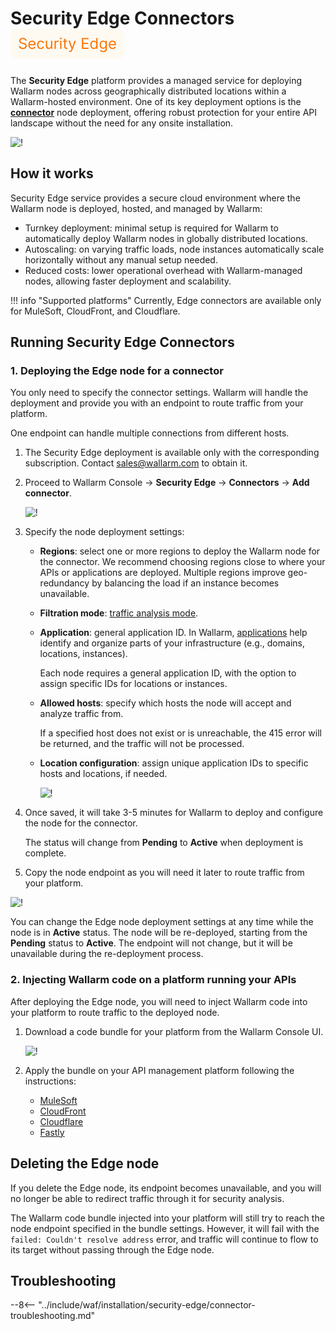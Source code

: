 [se-connector-setup-img]:           ../images/waf-installation/security-edge/connectors/setup-view.png
[filtration-mode-docs]:             ../admin-en/configure-wallarm-mode.md
[se-connector-hosts-locations-img]: ../images/waf-installation/security-edge/connectors/hosts-locations.png

# Security Edge Connectors <a href="../../../about-wallarm/subscription-plans/#security-edge"><img src="../../../images/security-edge-tag.svg" style="border: none;"></a>

The **Security Edge** platform provides a managed service for deploying Wallarm nodes across geographically distributed locations within a Wallarm-hosted environment. One of its key deployment options is the [**connector**](connectors/overview.md) node deployment, offering robust protection for your entire API landscape without the need for any onsite installation.

![!](../images/waf-installation/security-edge/connectors/traffic-flow.png)

## How it works

Security Edge service provides a secure cloud environment where the Wallarm node is deployed, hosted, and managed by Wallarm:

* Turnkey deployment: minimal setup is required for Wallarm to automatically deploy Wallarm nodes in globally distributed locations.
* Autoscaling: on varying traffic loads, node instances automatically scale horizontally without any manual setup needed.
* Reduced costs: lower operational overhead with Wallarm-managed nodes, allowing faster deployment and scalability.

!!! info "Supported platforms"
    Currently, Edge connectors are available only for MuleSoft, CloudFront, and Cloudflare.

## Running Security Edge Connectors

### 1. Deploying the Edge node for a connector

You only need to specify the connector settings. Wallarm will handle the deployment and provide you with an endpoint to route traffic from your platform.

One endpoint can handle multiple connections from different hosts.

1. The Security Edge deployment is available only with the corresponding subscription. Contact sales@wallarm.com to obtain it.
1. Proceed to Wallarm Console → **Security Edge** → **Connectors** → **Add connector**.

    ![!][se-connector-setup-img]
1. Specify the node deployment settings:

    * **Regions**: select one or more regions to deploy the Wallarm node for the connector. We recommend choosing regions close to where your APIs or applications are deployed. Multiple regions improve geo-redundancy by balancing the load if an instance becomes unavailable.
    * **Filtration mode**: [traffic analysis mode][filtration-mode-docs].
    * **Application**: general application ID. In Wallarm, [applications](../user-guides/settings/applications.md) help identify and organize parts of your infrastructure (e.g., domains, locations, instances).
    
        Each node requires a general application ID, with the option to assign specific IDs for locations or instances.
    
    * **Allowed hosts**: specify which hosts the node will accept and analyze traffic from.

        If a specified host does not exist or is unreachable, the 415 error will be returned, and the traffic will not be processed.
    
    * **Location configuration**: assign unique application IDs to specific hosts and locations, if needed.

        ![!][se-connector-hosts-locations-img]
1. Once saved, it will take 3-5 minutes for Wallarm to deploy and configure the node for the connector.

    The status will change from **Pending** to **Active** when deployment is complete.
1. Copy the node endpoint as you will need it later to route traffic from your platform.

![!](../images/waf-installation/security-edge/connectors/copy-endpoint.png)

You can change the Edge node deployment settings at any time while the node is in **Active** status. The node will be re-deployed, starting from the **Pending** status to **Active**. The endpoint will not change, but it will be unavailable during the re-deployment process.

### 2. Injecting Wallarm code on a platform running your APIs

After deploying the Edge node, you will need to inject Wallarm code into your platform to route traffic to the deployed node.

1. Download a code bundle for your platform from the Wallarm Console UI.

    ![!](../images/waf-installation/security-edge/connectors/download-code-bundle.png)
1. Apply the bundle on your API management platform following the instructions:

    * [MuleSoft](connectors/mulesoft.md#2-obtain-and-upload-the-wallarm-policy-to-mulesoft-exchange)
    * [CloudFront](connectors/aws-lambda.md#2-obtain-and-deploy-the-wallarm-lambdaedge-functions)
    * [Cloudflare](connectors/cloudflare.md#2-obtain-and-deploy-the-wallarm-worker-code)
    * [Fastly](connectors/fastly.md#2-deploy-wallarm-code-on-fastly)

## Deleting the Edge node

If you delete the Edge node, its endpoint becomes unavailable, and you will no longer be able to redirect traffic through it for security analysis.

The Wallarm code bundle injected into your platform will still try to reach the node endpoint specified in the bundle settings. However, it will fail with the `failed: Couldn't resolve address` error, and traffic will continue to flow to its target without passing through the Edge node.

## Troubleshooting

--8<-- "../include/waf/installation/security-edge/connector-troubleshooting.md"
